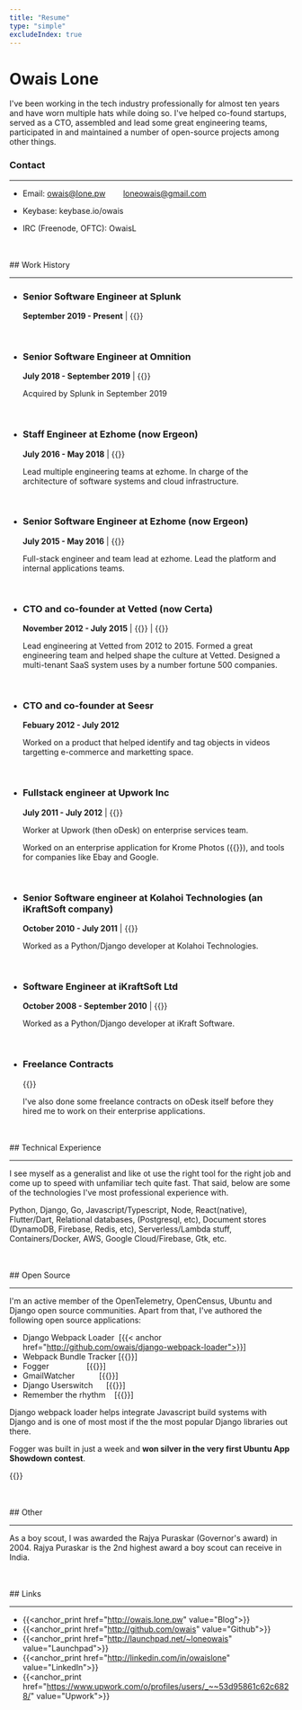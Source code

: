 ```yaml
---
title: "Resume"
type: "simple"
excludeIndex: true
---
```

# Owais Lone

I've been working in the tech industry professionally for almost ten years and have worn multiple hats while doing so. I've helped co-found startups, served as a CTO, assembled and lead some great engineering teams, participated in and maintained a number of open-source projects among other things.

### Contact

<hr/>

* Email: owais@lone.pw
&nbsp;&nbsp;&nbsp;&nbsp;&nbsp;&nbsp;&nbsp;loneowais@gmail.com

* Keybase:  keybase.io/owais

* IRC (Freenode, OFTC): OwaisL


<br/>
<br/>
## Work History

<hr/>

* ### Senior Software Engineer at Splunk 

    **September 2019 - Present** | {{<anchor href="https://splunk.com">}}

<br/>

* ### Senior Software Engineer at Omnition

    **July 2018 - September 2019** | {{<anchor href="https://omnition.io">}}

    Acquired by Splunk in September 2019


<br/>

* ### Staff Engineer at Ezhome (now Ergeon)

    **July 2016 - May 2018** | {{<anchor href="https://www.ergeon.com">}}


    Lead multiple engineering teams at ezhome. In charge of the architecture of software systems and cloud infrastructure.

<br/>

* ### Senior Software Engineer at Ezhome (now Ergeon)

    **July 2015 - May 2016** | {{<anchor href="https://www.ergeon.com">}}


    Full-stack engineer and team lead at ezhome. Lead the platform and internal applications teams.

<br/>

* ### CTO and co-founder at Vetted (now Certa)

    **November 2012 - July 2015**  | {{<anchor href="https://www.getcerta.com">}} | {{<anchor href="https://www.thevetted.com">}} 

    Lead engineering at Vetted from 2012 to 2015. Formed a great engineering team and helped shape the culture at Vetted. Designed a multi-tenant SaaS system uses by a number fortune 500 companies.


<br/>


* ### CTO and co-founder at Seesr

    **Febuary 2012 - July 2012** 

    Worked on a product that helped identify and tag objects in videos targetting e-commerce and marketting space.

<br/>

* ### Fullstack engineer at Upwork Inc 

    **July 2011 - July 2012** | {{<anchor href="https://www.upwork.com/enterprise">}}

    Worker at Upwork (then oDesk) on enterprise services team.

    Worked on an enterprise application for Krome Photos ({{<anchor href="http://kromephotos.com">}}), and tools for companies like Ebay and Google.

<br/>

* ### Senior Software engineer at Kolahoi Technologies (an iKraftSoft company) 
    **October 2010 - July 2011** | {{<anchor href="http://kolahoi.com">}}</a>

    Worked as a Python/Django developer at Kolahoi Technologies.

<br/>

* ### Software Engineer at iKraftSoft Ltd
    **October 2008 - September 2010** | {{<anchor href="http://ikraftsoft.com">}}</a>

    Worked as a Python/Django developer at iKraft Software.

<br/>

* ### Freelance Contracts 
    
    {{<anchor href="https://www.odesk.com/users/Owais-Lone_~~53d95861c62c6828">}}

    I've also done some freelance contracts on oDesk itself before they hired me to work on their enterprise applications.

<br/>
<br/>
## Technical Experience

<hr/>

I see myself as a generalist and like ot use the right tool for the right job and come up to speed with unfamiliar tech quite fast. That said, below are some of the technologies I've most professional experience with.

Python, Django, Go, Javascript/Typescript, Node, React(native), Flutter/Dart, Relational databases, (Postgresql, etc), Document stores (DynamoDB, Firebase, Redis, etc), Serverless/Lambda stuff, Containers/Docker, AWS, Google Cloud/Firebase, Gtk, etc.

<br/>
<br/>
## Open Source

<hr/>

I'm an active member of the OpenTelemetry, OpenCensus, Ubuntu and Django open source communities. Apart from that, I've authored the following open source applications:


* Django Webpack Loader     &nbsp;[{{< anchor href="http://github.com/owais/django-webpack-loader">}}]
* Webpack Bundle Tracker    [{{<anchor href="http://github.com/owais/webpack-bundle-tracker">}}]
* Fogger                     &nbsp;&nbsp; &nbsp; &nbsp; &nbsp; &nbsp; &nbsp; &nbsp; &nbsp;[{{<anchor href="http://launchpad.net/fogger">}}]
* GmailWatcher              &nbsp;&nbsp;&nbsp;&nbsp;&nbsp;&nbsp;&nbsp;&nbsp;&nbsp;&nbsp;[{{<anchor href="http://launchpad.net/gmailwatcher">}}]
* Django Userswitch         &nbsp;&nbsp;&nbsp;&nbsp;&nbsp;[{{<anchor href="https://github.com/owais/django-userswitch">}}]
* Remember the rhythm       &nbsp;&nbsp;&nbsp;[{{<anchor href="https://github.com/owais/remember-the-rhythm">}}]


Django webpack loader helps integrate Javascript build systems with Django and is one of most most if the the most popular Django libraries out there.

Fogger was built in just a week and **won silver in the very first Ubuntu App Showdown contest**.

{{<anchor href="https://www.omgubuntu.co.uk/2012/07/fogger-can-turn-facebook-into-an-integrated-desktop-app-on-ubuntu">}}


<br/>
<br/>
## Other

<hr/>

As a boy scout, I was awarded the Rajya Puraskar (Governor's award) in 2004. Rajya Puraskar is the 2nd highest award a boy scout can receive in India.


<br/>
<br/>
## Links

<hr/>

* {{<anchor_print href="http://owais.lone.pw" value="Blog">}}
* {{<anchor_print href="http://github.com/owais" value="Github">}}
* {{<anchor_print href="http://launchpad.net/~loneowais" value="Launchpad">}}
* {{<anchor_print href="http://linkedin.com/in/owaislone" value="LinkedIn">}}
* {{<anchor_print href="https://www.upwork.com/o/profiles/users/_~~53d95861c62c6828/" value="Upwork">}}

<br/>
